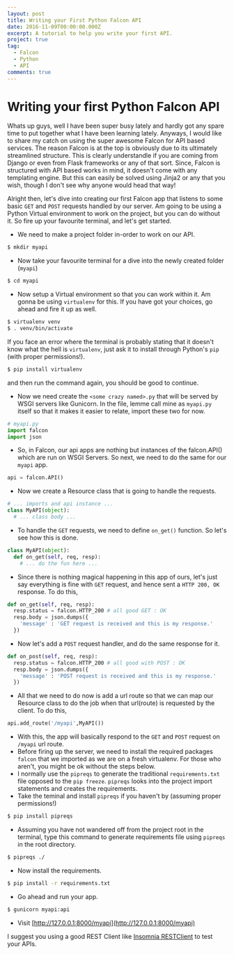 ```yaml
---
layout: post
title: Writing your First Python Falcon API
date: 2016-11-09T00:00:00.000Z
excerpt: A tutorial to help you write your first API.
project: true
tag:
  - Falcon
  - Python
  - API
comments: true
---
```


# Writing your first Python Falcon API

Whats up guys, well I have been super busy lately and hardly got any spare time to put together what I have been learning lately. Anyways, I would like to share my catch on using the super awesome Falcon for API based services. The reason Falcon is at the top is obviously due to its ultimately streamlined structure. This is clearly understandle if you are coming from Django or even from Flask frameworks or any of that sort. Since, Falcon is structured with API based works in mind, it doesn't come with any templating engine. But this can easily be solved using Jinja2 or any that you wish, though I don't see why anyone would head that way!

Alright then, let's dive into creating our first Falcon app that listens to some basic `GET` and `POST` requests handled by our server. Am going to be using a Python Virtual environment to work on the project, but you can do without it. So fire up your favourite terminal, and let's get started.

* We need to make a project folder in-order to work on our API.

```bash
$ mkdir myapi
```
* Now take your favourite terminal for a dive into the newly created folder (`myapi`)

```bash
$ cd myapi
```
* Now setup a Virtual environment so that you can work within it. Am gonna be using `virtualenv` for this. If you have got your choices, go ahead and fire it up as well.

```bash
$ virtualenv venv  
$ . venv/bin/activate
```
If you face an error where the terminal is probably stating that it doesn't know what the hell is `virtualenv`, just ask it to install through Python's `pip` (with proper permissions!).

```bash
$ pip install virtualenv
```
and then run the command again, you should be good to continue.  

* Now we need create the `<some crazy named>.py` that will be served by WSGI servers like Gunicorn. In the file, lemme call mine as `myapi.py` itself so that it makes it easier to relate, import these two for now.

```python
# myapi.py
import falcon  
import json
```
* So, in Falcon, our api apps are nothing but instances of the falcon.API() which are run on WSGI Servers. So next, we need to do the same for our `myapi` app.

```python
api = falcon.API()
```
* Now we create a Resource class that is going to handle the requests.

```python
# ... imports and api instance ...
class MyAPI(object):
  # ... class body ...
```
* To handle the `GET` requests, we need to define `on_get()` function. So let's see how this is done.

```python
class MyAPI(object):
  def on_get(self, req, resp):
    # ... do the fun here ...
```
* Since there is nothing magical happening in this app of ours, let's just say everything is fine with `GET` request, and hence sent a `HTTP 200, OK` response. To do this,

```python
def on_get(self, req, resp):
  resp.status = falcon.HTTP_200 # all good GET : OK
  resp.body = json.dumps({
    'message' : 'GET request is received and this is my response.'
  })
```
* Now let's add a `POST` request handler, and do the same response for it.

```python
def on_post(self, req, resp):
  resp.status = falcon.HTTP_200 # all good with POST : OK
  resp.body = json.dumps({
    'message' : 'POST request is received and this is my response.'
  })
```
* All that we need to do now is add a url route so that we can map our Resource class to do the job when that url(route) is requested by the client. To do this,

```python
api.add_route('/myapi',MyAPI())
```
* With this, the app will basically respond to the `GET` and `POST` request on `/myapi` url route.
* Before firing up the server, we need to install the required packages `falcon` that we imported as we are on a fresh virtualenv. For those who aren't, you might be ok without the steps below.
* I normally use the `pipreqs` to generate the traditional `requirements.txt` file opposed to the `pip freeze`. `pipreqs` looks into the project import statements and creates the requirements.
* Take the teminal and install `pipreqs` if you haven't by (assuming proper permissions!)

```bash
$ pip install pipreqs
```
* Assuming you have not wandered off from the project root in the terminal, type this command to generate requirements file using `pipreqs` in the root directory.

```bash
$ pipreqs ./
```
* Now install the requirements.

```bash
$ pip install -r requirements.txt
```
* Go ahead and run your app.

```bash
$ gunicorn myapi:api
```
* Visit [http://127.0.0.1:8000/myapi](http://127.0.0.1:8000/myapi)

I suggest you using a good REST Client like [Insomnia RESTClient](https://insomnia.rest/) to test your APIs.
